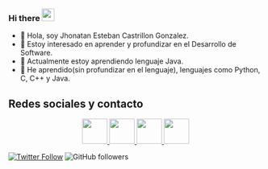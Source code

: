 ### Hi there <a href="https://www.gautamkrishnar.com/"><img src="https://media.giphy.com/media/hvRJCLFzcasrR4ia7z/giphy.gif" width="25px"></a>

- 👋 Hola, soy Jhonatan Esteban Castrillon Gonzalez.
- 👀 Estoy interesado en aprender y profundizar en el Desarrollo de Software.
- 🌱 Actualmente estoy aprendiendo lenguaje Java.
- 👔 He aprendido(sin profundizar en el lenguaje), lenguajes como Python, C, C++ y Java.

## Redes sociales y contacto
<p align="center">
  <a href= "https://www.linkedin.com/in/jcastrillong/">
    <img src="https://cdn-icons-png.flaticon.com/512/1384/1384088.png" width="50px"/>
  </a>
  <a href= "https://twitter.com/jcastrillong_">
    <img src="https://cdn-icons-png.flaticon.com/512/733/733635.png" width="50px"/>
  </a>
  <a href="https://www.instagram.com/jcastrillong/">
    <img src="https://cdn-icons-png.flaticon.com/512/1384/1384031.png" width="50px"/>
  </a>
  <a href="mailto:jhonatancastrillon34@gmail.com">
    <img src="https://cdn-icons-png.flaticon.com/512/2258/2258570.png" width="50px"/>
  </a>
</p>

[![Twitter Follow](https://img.shields.io/twitter/follow/jcastrillong_?label=Follow)](https://twitter.com/intent/follow?screen_name=jcastrillong_)
![GitHub followers](https://img.shields.io/github/followers/jcastrillong?label=Follow&style=social)

<!---
JhonatanCastrillon/JhonatanCastrillon is a ✨ special ✨ repository because its `README.md` (this file) appears on your GitHub profile.
You can click the Preview link to take a look at your changes.
--->
